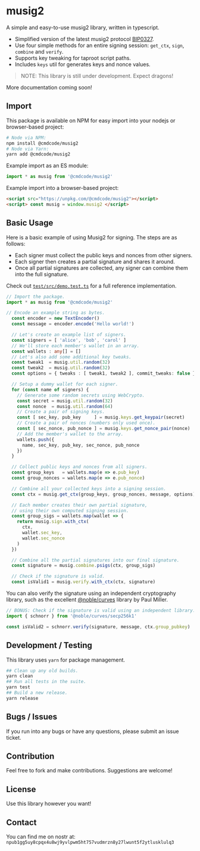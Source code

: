 # musig2

A simple and easy-to-use musig2 library, written in typescript.

- Simplified version of the latest musig2 protocol [BIP0327](https://github.com/bitcoin/bips/blob/master/bip-0327.mediawiki).
- Use four simple methods for an entire signing session: `get_ctx`, `sign`, `combine` and `verify`.
- Supports key tweaking for taproot script paths.
- Includes `keys` util for generates keys and nonce values.

> NOTE: This library is still under development. Expect dragons!  

More documentation coming soon!

## Import

This package is available on NPM for easy import into your nodejs or browser-based project:

```bash
# Node via NPM:
npm install @cmdcode/musig2
# Node via Yarn:
yarn add @cmdcode/musig2
```
Example import as an ES module:
```ts
import * as musig from '@cmdcode/musig2'
```
Example import into a browser-based project:
```html
<script src="https://unpkg.com/@cmdcode/musig2"></script>
<script> const musig = window.musig2 </script>
```

## Basic Usage

Here is a basic example of using Musig2 for signing. The steps are as follows:

 * Each signer must collect the public keys and nonces from other signers.
 * Each signer then creates a partial signature and shares it around.
 * Once all partial signatures are collected, any signer can combine them into the full signature.

Check out [`test/src/demo.test.ts`](test/src/demo.test.ts) for a full reference implementation.

```ts
// Import the package.
import * as musig from '@cmdcode/musig2'

// Encode an example string as bytes.
  const encoder = new TextEncoder()
  const message = encoder.encode('Hello world!')

  // Let's create an example list of signers.
  const signers = [ 'alice', 'bob', 'carol' ]
  // We'll store each member's wallet in an array.
  const wallets : any[] = []
  // Let's also add some additional key tweaks.
  const tweak1  = musig.util.random(32)
  const tweak2  = musig.util.random(32)
  const options = { tweaks : [ tweak1, tweak2 ], commit_tweaks: false }

  // Setup a dummy wallet for each signer.
  for (const name of signers) {
    // Generate some random secrets using WebCrypto.
    const secret = musig.util.random(32)
    const nonce  = musig.util.random(64)
    // Create a pair of signing keys.
    const [ sec_key, pub_key     ] = musig.keys.get_keypair(secret)
    // Create a pair of nonces (numbers only used once).
    const [ sec_nonce, pub_nonce ] = musig.keys.get_nonce_pair(nonce)
    // Add the member's wallet to the array.
    wallets.push({
      name, sec_key, pub_key, sec_nonce, pub_nonce
    })
  }

  // Collect public keys and nonces from all signers.
  const group_keys   = wallets.map(e => e.pub_key)
  const group_nonces = wallets.map(e => e.pub_nonce)

  // Combine all your collected keys into a signing session.
  const ctx = musig.get_ctx(group_keys, group_nonces, message, options)

  // Each member creates their own partial signature,
  // using their own computed signing session.
  const group_sigs = wallets.map(wallet => {
    return musig.sign.with_ctx(
      ctx,
      wallet.sec_key,
      wallet.sec_nonce
    )
  })

  // Combine all the partial signatures into our final signature.
  const signature = musig.combine.psigs(ctx, group_sigs)

  // Check if the signature is valid.
  const isValid1 = musig.verify.with_ctx(ctx, signature)
```

You can also verify the signature using an independent cryptography library, such as the excellent [@noble/curves](https://github.com/paulmillr/noble-curves) library by Paul Miller.

```ts
// BONUS: Check if the signature is valid using an independent library.
import { schnorr } from '@noble/curves/secp256k1'

const isValid2 = schnorr.verify(signature, message, ctx.group_pubkey)
```

## Development / Testing

This library uses `yarn` for package management.

```bash
## Clean up any old builds.
yarn clean
## Run all tests in the suite.
yarn test
## Build a new release.
yarn release
```

## Bugs / Issues

If you run into any bugs or have any questions, please submit an issue ticket.

## Contribution

Feel free to fork and make contributions. Suggestions are welcome!

## License

Use this library however you want!

## Contact

You can find me on nostr at: `npub1gg5uy8cpqx4u8wj9yvlpwm5ht757vudmrzn8y27lwunt5f2ytlusklulq3`
